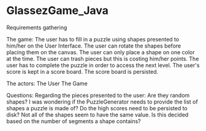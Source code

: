 # GlassezGame_Java

Requirements gathering

The game:
The user has to fill in a puzzle using shapes presented to him/her on the User Interface.
The user can rotate the shapes before placing them on the canvas.
The user can only place a shape on one color at the time.
The user can trash pieces but this is costing him/her points.
The user has to complete the puzzle in order to access the next level.
The user's score is kept in a score board.
The score board is persisted.

The actors:
The User
The Game

Questions:
Regarding the pieces presented to the user:
Are they random shapes?
I was wondering if the PuzzleGenerator needs to provide the list of shapes a puzzle is made of?
Do the high scores need to be persisted to disk?
Not all of the shapes seem to have the same value. Is this decided based on the number of segments a shape contains?
